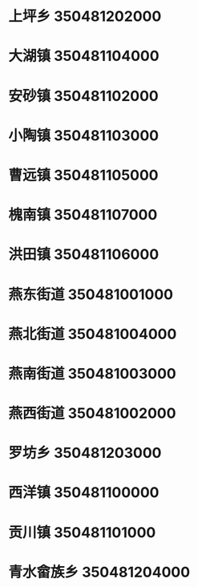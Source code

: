 # 上坪乡 350481202000
# 大湖镇 350481104000
# 安砂镇 350481102000
# 小陶镇 350481103000
# 曹远镇 350481105000
# 槐南镇 350481107000
# 洪田镇 350481106000
# 燕东街道 350481001000
# 燕北街道 350481004000
# 燕南街道 350481003000
# 燕西街道 350481002000
# 罗坊乡 350481203000
# 西洋镇 350481100000
# 贡川镇 350481101000
# 青水畲族乡 350481204000
